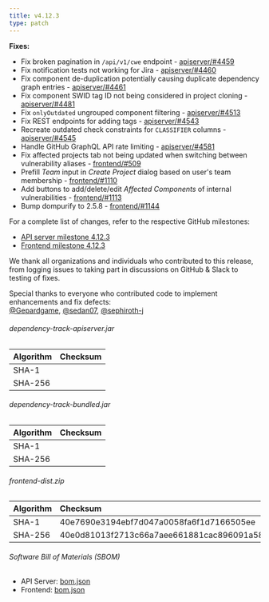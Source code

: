 ```yaml
---
title: v4.12.3
type: patch
---
```


**Fixes:**

* Fix broken pagination in `/api/v1/cwe` endpoint - [apiserver/#4459]
* Fix notification tests not working for Jira - [apiserver/#4460]
* Fix component de-duplication potentially causing duplicate dependency graph entries - [apiserver/#4461]
* Fix component SWID tag ID not being considered in project cloning - [apiserver/#4481]
* Fix `onlyOutdated` ungrouped component filtering - [apiserver/#4513]
* Fix REST endpoints for adding tags - [apiserver/#4543]
* Recreate outdated check constraints for `CLASSIFIER` columns - [apiserver/#4545]
* Handle GitHub GraphQL API rate limiting - [apiserver/#4581]
* Fix affected projects tab not being updated when switching between vulnerability aliases - [frontend/#509]
* Prefill *Team* input in *Create Project* dialog based on user's team membership - [frontend/#1110]
* Add buttons to add/delete/edit *Affected Components* of internal vulnerabilities - [frontend/#1113]
* Bump dompurify to 2.5.8 - [frontend/#1144]

For a complete list of changes, refer to the respective GitHub milestones:

* [API server milestone 4.12.3](https://github.com/DependencyTrack/dependency-track/milestone/47?closed=1)
* [Frontend milestone 4.12.3](https://github.com/DependencyTrack/frontend/milestone/32?closed=1)

We thank all organizations and individuals who contributed to this release, from logging issues to taking part in discussions on GitHub & Slack to testing of fixes.

Special thanks to everyone who contributed code to implement enhancements and fix defects:  
[@Gepardgame], [@sedan07], [@sephiroth-j]

###### dependency-track-apiserver.jar

| Algorithm | Checksum |
|:----------|:---------|
| SHA-1     |          |
| SHA-256   |          |

###### dependency-track-bundled.jar

| Algorithm | Checksum |
|:----------|:---------|
| SHA-1     |          |
| SHA-256   |          |

###### frontend-dist.zip

| Algorithm | Checksum                                                         |
|:----------|:-----------------------------------------------------------------|
| SHA-1     | 40e7690e3194ebf7d047a0058fa6f1d7166505ee                         |
| SHA-256   | 40e0d81013f2713c66a7aee661881cac896091a58520c7a020f0515e9c347694 |

###### Software Bill of Materials (SBOM)

* API Server: [bom.json](https://github.com/DependencyTrack/dependency-track/releases/download/4.12.3/bom.json)
* Frontend: [bom.json](https://github.com/DependencyTrack/frontend/releases/download/4.12.3/bom.json)

[apiserver/#4459]: https://github.com/DependencyTrack/dependency-track/pull/4459
[apiserver/#4460]: https://github.com/DependencyTrack/dependency-track/pull/4460
[apiserver/#4461]: https://github.com/DependencyTrack/dependency-track/pull/4461
[apiserver/#4481]: https://github.com/DependencyTrack/dependency-track/pull/4481
[apiserver/#4513]: https://github.com/DependencyTrack/dependency-track/pull/4513
[apiserver/#4543]: https://github.com/DependencyTrack/dependency-track/pull/4543
[apiserver/#4545]: https://github.com/DependencyTrack/dependency-track/pull/4545
[apiserver/#4581]: https://github.com/DependencyTrack/dependency-track/pull/4581

[frontend/#509]: https://github.com/DependencyTrack/frontend/pull/509
[frontend/#1110]: https://github.com/DependencyTrack/frontend/pull/1110
[frontend/#1113]: https://github.com/DependencyTrack/frontend/pull/1113
[frontend/#1144]: https://github.com/DependencyTrack/frontend/pull/1144

[@Gepardgame]: https://github.com/Gepardgame
[@sedan07]: https://github.com/sedan07
[@sephiroth-j]: https://github.com/sephiroth-j